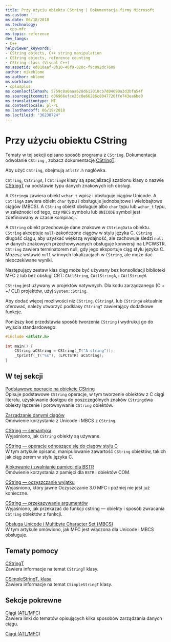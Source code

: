 ```yaml
---
title: Przy użyciu obiektu CString | Dokumentacja firmy Microsoft
ms.custom: ''
ms.date: 06/18/2018
ms.technology:
- cpp-mfc
ms.topic: reference
dev_langs:
- C++
helpviewer_keywords:
- CString objects, C++ string manipulation
- CString objects, reference counting
- CString class (Visual C++)
ms.assetid: ed018aaf-8b10-46f9-828c-f9c092dc7609
author: mikeblome
ms.author: mblome
ms.workload:
- cplusplus
ms.openlocfilehash: 5759c8a0aaa628d612010cb7d04690a3d3bfa54f
ms.sourcegitcommit: d06966efce25c0e66286c8047726ffe743ea6be0
ms.translationtype: MT
ms.contentlocale: pl-PL
ms.lasthandoff: 06/19/2018
ms.locfileid: "36238724"
---
```

# <a name="using-cstring"></a>Przy użyciu obiektu CString
Tematy w tej sekcji opisano sposób programu z `CString`. Dokumentacja odwołanie `CString` , zobacz dokumentację [CStringT](../atl-mfc-shared/reference/cstringt-class.md).  
  
 Aby użyć `CString`, obejmują `atlstr.h` nagłówka.  
  
 `CString`, `CStringA`, I `CStringW` klasy są specjalizacji szablonu klasy o nazwie [CStringT](../atl-mfc-shared/reference/cstringt-class.md) na podstawie typu danych znakowych ich obsługi.  
  
 A `CStringW` zawiera obiekt `wchar_t` wpisz i obsługuje ciągów Unicode. A `CStringA` zawiera obiekt `char` typu i obsługuje jednobajtowe i wielobajtowe ciągów (MBCS). A `CString` obiekt obsługuje albo `char` typu lub `wchar_t` typu, w zależności od tego, czy `MBCS` symbolu lub `UNICODE` symbol jest zdefiniowany w czasie kompilacji.  
  
 A `CString` obiekt przechowuje dane znakowe w `CStringData` obiektu. `CString` akceptuje `null`-zakończone ciągów w stylu języka C. `CString` długość ciągu, aby uzyskać większą wydajność, ale zachowuje śledzi `null` w danych znakowych przechowywanych obsługuje konwersji na LPCWSTR. `CString` zawiera terminatorem null, gdy jego eksportuje ciąg stylu języka C. Możesz wstawić `null` w innych lokalizacjach w `CString`, ale może dać nieoczekiwane wyniki.  
  
 Następujący zestaw klas ciąg może być używany bez konsolidacji biblioteki MFC z lub bez obsługi CRT: `CAtlString`, `CAtlStringA`, i `CAtlStringW`.  
  
 `CString` jest używany w projektów natywnych. Dla kodu zarządzanego (C + +/ CLI) projektów, użyj `System::String`.  
  
 Aby dodać więcej możliwości niż `CString`, `CStringA`, lub `CStringW` aktualnie oferować, należy utworzyć podklasy `CStringT` zawierający dodatkowe funkcje.  
  
 Poniższy kod przedstawia sposób tworzenia `CString` i wydrukuj go do wyjścia standardowego:  
  
```cpp  
#include <atlstr.h>  
  
int main() {  
    CString aCString = CString(_T("A string"));  
    _tprintf(_T("%s"), (LPCTSTR) aCString);  
}  
```  
  
## <a name="in-this-section"></a>W tej sekcji  
 [Podstawowe operacje na obiekcie CString](../atl-mfc-shared/basic-cstring-operations.md)  
 Opisuje podstawowe `CString` operacje, w tym tworzenie obiektów z C ciągi literału, uzyskiwanie dostępu do poszczególnych znaków `CString`dwa obiekty łączenie i porównywanie `CString` obiektów.  
  
 [Zarządzanie danymi ciągów](../atl-mfc-shared/string-data-management.md)  
 Omówienie korzystania z Unicode i MBCS z `CString`.  
  
 [CString — semantyka](../atl-mfc-shared/cstring-semantics.md)  
 Wyjaśniono, jak `CString` obiekty są używane.  
  
 [CString — operacje odnoszące się do ciągów stylu C](../atl-mfc-shared/cstring-operations-relating-to-c-style-strings.md)  
 W tym artykule opisano, manipulowanie zawartość `CString` obiektów, takich jak ciąg zerem w stylu języka C.  
  
 [Alokowanie i zwalnianie pamięci dla BSTR](../atl-mfc-shared/allocating-and-releasing-memory-for-a-bstr.md)  
 Omówienie korzystania z pamięci dla `BSTR` i obiektów COM.  
  
 [CString — oczyszczanie wyjątku](../atl-mfc-shared/cstring-exception-cleanup.md)  
 Wyjaśniono, który jawne Oczyszczanie 3.0 MFC i później nie jest już konieczne.  
  
 [CString — przekazywanie argumentów](../atl-mfc-shared/cstring-argument-passing.md)  
 Wyjaśniono, jak przekazać do funkcji cstring — obiekty i sposób zwracania `CString` obiektów z funkcji.  
  
 [Obsługa Unicode i Multibyte Character Set (MBCS)](../atl-mfc-shared/unicode-and-multibyte-character-set-mbcs-support.md)  
 W tym artykule omówiono, jak MFC jest włączona dla Unicode i MBCS obsługuje.  
  
## <a name="reference"></a>Tematy pomocy  
 [CStringT](../atl-mfc-shared/reference/cstringt-class.md)  
 Zawiera informacje na temat `CStringT` klasy.  
  
 [CSimpleStringT, klasa](../atl-mfc-shared/reference/csimplestringt-class.md)  
 Zawiera informacje na temat `CSimpleStringT` klasy.  
  
## <a name="related-sections"></a>Sekcje pokrewne  
 [Ciągi (ATL/MFC)](../atl-mfc-shared/strings-atl-mfc.md)  
 Zawiera linki do tematów opisujących kilka sposobów zarządzania danych ciągu.  
  
 [Ciągi (ATL/MFC)](../atl-mfc-shared/strings-atl-mfc.md)

